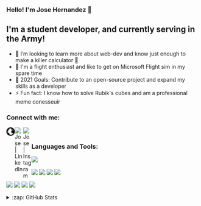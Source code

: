 ### Hello! I'm Jose Hernandez 👋

## I'm a student developer, and currently serving in the Army!

- 🌱 I’m looking to learn more about web-dev and know just enough to make a killer calculator 🧮
- 👯 I'm a flight enthusiast and like to get on Microsoft Flight sim in my spare time
- 🥅 2021 Goals: Contribute to an open-source project and expand my skills as a developer
- ⚡ Fun fact: I know how to solve Rubik's cubes and am a professional meme conesseuir

### Connect with me:

[<img align="left" alt="Jose | Portfolio" width="22px" src="https://raw.githubusercontent.com/iconic/open-iconic/master/svg/globe.svg" />][website]
[<img align="left" alt="Jose | LinkedIn" width="22px" src="https://cdn.jsdelivr.net/npm/simple-icons@v3/icons/linkedin.svg" />][linkedin]
[<img align="left" alt="Jose | Instagram" width="22px" src="https://cdn.jsdelivr.net/npm/simple-icons@v3/icons/instagram.svg" />][instagram]

<br />

### Languages and Tools:
<!--Editors-->
![](https://shields.io/badge/editor-VS--Code-green?logo=visual-studio-code&style=for-the-badge)

<!--Programming Languages-->
![](https://shields.io/badge/code-html-green?logo=html5&style=for-the-badge)
![](https://shields.io/badge/code-css-green?logo=css3&style=for-the-badge)
![](https://shields.io/badge/code-java-green?logo=java&style=for-the-badge)
![](https://shields.io/badge/code-Python-green?logo=python&style=for-the-badge)

<!--Tools-->
![](https://shields.io/badge/code-react-green?logo=react&style=for-the-badge)
![](https://shields.io/badge/code-javascript-green?logo=javascript&style=for-the-badge)
![](https://shields.io/badge/tool-git-green?logo=git&style=for-the-badge)
![](https://shields.io/badge/tool-github-green?logo=github&style=for-the-badge)

<details>
  <br />
  <summary>:zap: GitHub Stats</summary>

  <img align="left" alt="Jose's GitHub Stats" src="https://github-readme-stats.codestackr.vercel.app/api?username=jhern603&show_icons=true&hide_border=true" />

</details>


[website]: https://jhern603.github.io/portfolio
[instagram]: https://www.instagram.com/jhernandez554/
[linkedin]: https://www.linkedin.com/in/jose-hernandez-b587a3114/
[webdevplaylist]: #
